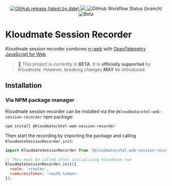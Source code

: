 <p align="center">
  <a href="https://github.com/signalfx/kloudmate-otel-js-web/releases">
    <img alt="GitHub release (latest by date)" src="https://img.shields.io/github/v/release/signalfx/kloudmate-otel-js-web?include_prereleases&style=for-the-badge">
  </a>
  <a href="https://www.npmjs.com/package/@kloudmate/otel-web-session-recorder">
    <img src="https://img.shields.io/npm/v/@kloudmate/otel-web-session-recorder?style=for-the-badge">
  </a>
  <img alt="GitHub Workflow Status (branch)" src="https://img.shields.io/github/actions/workflow/status/signalfx/kloudmate-otel-js-web/ci-main.yml?branch=main&style=for-the-badge">
  <img alt="Beta" src="https://img.shields.io/badge/status-beta-informational?style=for-the-badge">
</p>

# Kloudmate Session Recorder

Kloudmate session recorder combines [rr-web](https://github.com/rrweb-io/rrweb) with [OpenTelemetry JavaScript for
Web](https://github.com/open-telemetry/opentelemetry-js)

> :construction: This project is currently in **BETA**. It is **officially supported** by Kloudmate. However, breaking changes **MAY** be introduced.

## Installation

### Via NPM package manager

Kloudmate session recorder can be installed via the `@kloudmate/otel-web-session-recorder` npm package:

```
npm install @kloudmate/otel-web-session-recorder
```

Then start the recording by importing the package and calling `KloudmateSessionRecorder.init`:

```js
import KloudmateSessionRecorder from '@kloudmate/otel-web-session-recorder'

// This must be called after initializing kloudmate rum
KloudmateSessionRecorder.init({
  realm: '<realm>',
  rumAccessToken: '<auth token>'
});
```
